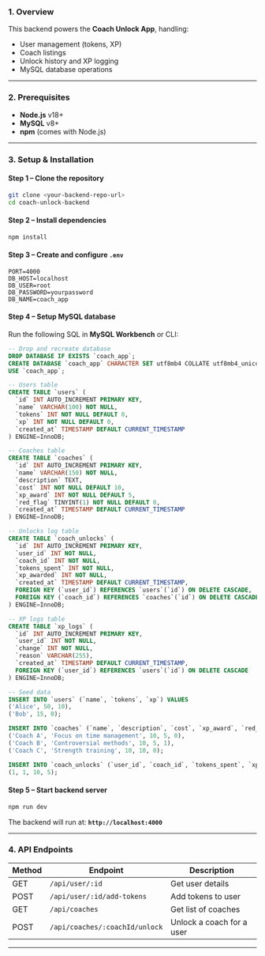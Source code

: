 ### **1. Overview**

This backend powers the **Coach Unlock App**, handling:

* User management (tokens, XP)
* Coach listings
* Unlock history and XP logging
* MySQL database operations

---

### **2. Prerequisites**

* **Node.js** v18+
* **MySQL** v8+
* **npm** (comes with Node.js)

---

### **3. Setup & Installation**

#### **Step 1 – Clone the repository**

```bash
git clone <your-backend-repo-url>
cd coach-unlock-backend

```

#### **Step 2 – Install dependencies**

```bash
npm install
```

#### **Step 3 – Create and configure `.env`**

```env
PORT=4000
DB_HOST=localhost
DB_USER=root
DB_PASSWORD=yourpassword
DB_NAME=coach_app
```

#### **Step 4 – Setup MySQL database**

Run the following SQL in **MySQL Workbench** or CLI:

```sql
-- Drop and recreate database
DROP DATABASE IF EXISTS `coach_app`;
CREATE DATABASE `coach_app` CHARACTER SET utf8mb4 COLLATE utf8mb4_unicode_ci;
USE `coach_app`;

-- Users table
CREATE TABLE `users` (
  `id` INT AUTO_INCREMENT PRIMARY KEY,
  `name` VARCHAR(100) NOT NULL,
  `tokens` INT NOT NULL DEFAULT 0,
  `xp` INT NOT NULL DEFAULT 0,
  `created_at` TIMESTAMP DEFAULT CURRENT_TIMESTAMP
) ENGINE=InnoDB;

-- Coaches table
CREATE TABLE `coaches` (
  `id` INT AUTO_INCREMENT PRIMARY KEY,
  `name` VARCHAR(150) NOT NULL,
  `description` TEXT,
  `cost` INT NOT NULL DEFAULT 10,
  `xp_award` INT NOT NULL DEFAULT 5,
  `red_flag` TINYINT(1) NOT NULL DEFAULT 0,
  `created_at` TIMESTAMP DEFAULT CURRENT_TIMESTAMP
) ENGINE=InnoDB;

-- Unlocks log table
CREATE TABLE `coach_unlocks` (
  `id` INT AUTO_INCREMENT PRIMARY KEY,
  `user_id` INT NOT NULL,
  `coach_id` INT NOT NULL,
  `tokens_spent` INT NOT NULL,
  `xp_awarded` INT NOT NULL,
  `created_at` TIMESTAMP DEFAULT CURRENT_TIMESTAMP,
  FOREIGN KEY (`user_id`) REFERENCES `users`(`id`) ON DELETE CASCADE,
  FOREIGN KEY (`coach_id`) REFERENCES `coaches`(`id`) ON DELETE CASCADE
) ENGINE=InnoDB;

-- XP logs table
CREATE TABLE `xp_logs` (
  `id` INT AUTO_INCREMENT PRIMARY KEY,
  `user_id` INT NOT NULL,
  `change` INT NOT NULL,
  `reason` VARCHAR(255),
  `created_at` TIMESTAMP DEFAULT CURRENT_TIMESTAMP,
  FOREIGN KEY (`user_id`) REFERENCES `users`(`id`) ON DELETE CASCADE
) ENGINE=InnoDB;

-- Seed data
INSERT INTO `users` (`name`, `tokens`, `xp`) VALUES
('Alice', 50, 10),
('Bob', 15, 0);

INSERT INTO `coaches` (`name`, `description`, `cost`, `xp_award`, `red_flag`) VALUES
('Coach A', 'Focus on time management', 10, 5, 0),
('Coach B', 'Controversial methods', 10, 5, 1),
('Coach C', 'Strength training', 10, 10, 0);

INSERT INTO `coach_unlocks` (`user_id`, `coach_id`, `tokens_spent`, `xp_awarded`) VALUES
(1, 1, 10, 5);
```

#### **Step 5 – Start backend server**

```bash
npm run dev
```

The backend will run at:
**`http://localhost:4000`**

---

### **4. API Endpoints**

| Method | Endpoint                       | Description               |
| ------ | ------------------------------ | ------------------------- |
| GET    | `/api/user/:id`                | Get user details          |
| POST   | `/api/user/:id/add-tokens`     | Add tokens to user        |
| GET    | `/api/coaches`                 | Get list of coaches       |
| POST   | `/api/coaches/:coachId/unlock` | Unlock a coach for a user |

---
